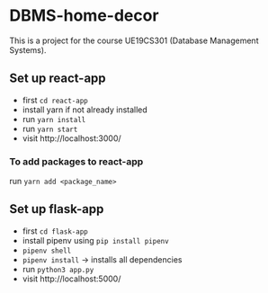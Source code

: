 # DBMS-home-decor

This is a project for the course UE19CS301 (Database Management Systems). 

## Set up react-app
- first ```cd react-app```
- install yarn if not already installed
- run ```yarn install```
- run ```yarn start```
- visit http://localhost:3000/

### To add packages to react-app
run ```yarn add <package_name>```

## Set up flask-app
- first ```cd flask-app```
- install pipenv using ```pip install pipenv```
- ```pipenv shell```
- ```pipenv install``` -> installs all dependencies
- run ```python3 app.py```
- visit http://localhost:5000/